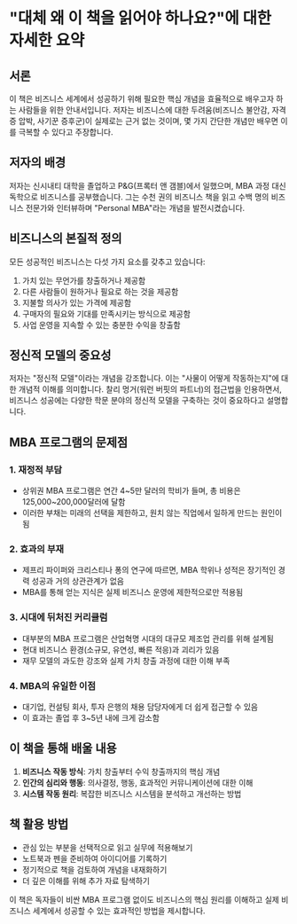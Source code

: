 # "대체 왜 이 책을 읽어야 하나요?"에 대한 자세한 요약

## 서론
이 책은 비즈니스 세계에서 성공하기 위해 필요한 핵심 개념을 효율적으로 배우고자 하는 사람들을 위한 안내서입니다. 저자는 비즈니스에 대한 두려움(비즈니스 불안감, 자격증 압박, 사기꾼 증후군)이 실제로는 근거 없는 것이며, 몇 가지 간단한 개념만 배우면 이를 극복할 수 있다고 주장합니다.

## 저자의 배경
저자는 신시내티 대학을 졸업하고 P&G(프록터 앤 갬블)에서 일했으며, MBA 과정 대신 독학으로 비즈니스를 공부했습니다. 그는 수천 권의 비즈니스 책을 읽고 수백 명의 비즈니스 전문가와 인터뷰하며 "Personal MBA"라는 개념을 발전시켰습니다.

## 비즈니스의 본질적 정의
모든 성공적인 비즈니스는 다섯 가지 요소를 갖추고 있습니다:
1. 가치 있는 무언가를 창출하거나 제공함
2. 다른 사람들이 원하거나 필요로 하는 것을 제공함
3. 지불할 의사가 있는 가격에 제공함
4. 구매자의 필요와 기대를 만족시키는 방식으로 제공함
5. 사업 운영을 지속할 수 있는 충분한 수익을 창출함

## 정신적 모델의 중요성
저자는 "정신적 모델"이라는 개념을 강조합니다. 이는 "사물이 어떻게 작동하는지"에 대한 개념적 이해를 의미합니다. 찰리 멍거(워런 버핏의 파트너)의 접근법을 인용하면서, 비즈니스 성공에는 다양한 학문 분야의 정신적 모델을 구축하는 것이 중요하다고 설명합니다.

## MBA 프로그램의 문제점

### 1. 재정적 부담
- 상위권 MBA 프로그램은 연간 4~5만 달러의 학비가 들며, 총 비용은 125,000~200,000달러에 달함
- 이러한 부채는 미래의 선택을 제한하고, 원치 않는 직업에서 일하게 만드는 원인이 됨

### 2. 효과의 부재
- 제프리 파이퍼와 크리스티나 퐁의 연구에 따르면, MBA 학위나 성적은 장기적인 경력 성공과 거의 상관관계가 없음
- MBA를 통해 얻는 지식은 실제 비즈니스 운영에 제한적으로만 적용됨

### 3. 시대에 뒤처진 커리큘럼
- 대부분의 MBA 프로그램은 산업혁명 시대의 대규모 제조업 관리를 위해 설계됨
- 현대 비즈니스 환경(소규모, 유연성, 빠른 적응)과 괴리가 있음
- 재무 모델의 과도한 강조와 실제 가치 창출 과정에 대한 이해 부족

### 4. MBA의 유일한 이점
- 대기업, 컨설팅 회사, 투자 은행의 채용 담당자에게 더 쉽게 접근할 수 있음
- 이 효과는 졸업 후 3~5년 내에 크게 감소함

## 이 책을 통해 배울 내용
1. **비즈니스 작동 방식**: 가치 창출부터 수익 창출까지의 핵심 개념
2. **인간의 심리와 행동**: 의사결정, 행동, 효과적인 커뮤니케이션에 대한 이해
3. **시스템 작동 원리**: 복잡한 비즈니스 시스템을 분석하고 개선하는 방법

## 책 활용 방법
- 관심 있는 부분을 선택적으로 읽고 실무에 적용해보기
- 노트북과 펜을 준비하여 아이디어를 기록하기
- 정기적으로 책을 검토하여 개념을 내재화하기
- 더 깊은 이해를 위해 추가 자료 탐색하기

이 책은 독자들이 비싼 MBA 프로그램 없이도 비즈니스의 핵심 원리를 이해하고 실제 비즈니스 세계에서 성공할 수 있는 효과적인 방법을 제시합니다.